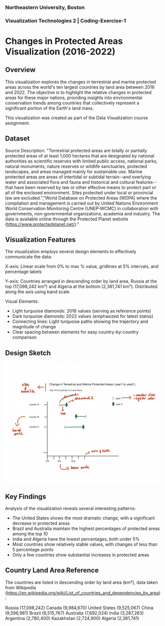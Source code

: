### Northeastern University, Boston 
### Visualization Technologies 2 | Coding-Exercise-1

# Changes in Protected Areas Visualization (2016-2022)
## Overview
This visualization explores the changes in terrestrial and marine protected areas across the world's ten largest countries by land area between 2016 and 2022. The objective is to highlight the relative changes in protected areas for these major nations, providing insights into environmental conservation trends among countries that collectively represent a significant portion of the Earth's land mass. 

This visualization was created as part of the Data Visualization course assignment.

## Dataset
Source Description: "Terrestrial protected areas are totally or partially protected areas of at least 1,000 hectares that are designated by national authorities as scientific reserves with limited public access, national parks, natural monuments, nature reserves or wildlife sanctuaries, protected landscapes, and areas managed mainly for sustainable use. Marine protected areas are areas of intertidal or subtidal terrain--and overlying water and associated flora and fauna and historical and cultural features--that have been reserved by law or other effective means to protect part or all of the enclosed environment. Sites protected under local or provincial law are excluded.","World Database on Protected Areas (WDPA) where the compilation and management is carried out by United Nations Environment World Conservation Monitoring Centre (UNEP-WCMC) in collaboration with governments, non-governmental organizations, academia and industry. The data is available online through the Protected Planet website (https://www.protectedplanet.net/)."


## Visualization Features
The visualization employs several design elements to effectively communicate the data:

X-axis: 
Linear scale from 0% to max % value, gridlines at 5% intervals, and percentage labels

Y-axis: 
Countries arranged in descending order by land area, Russia at the top (17,098,242 km²) and Algeria at the bottom (2,381,741 km²). Distributed along the axis using band scale.

Visual Elements:
- Light turquoise diamonds: 2016 values (serving as reference points)
- Dark turquoise diamonds: 2022 values (emphasized for latest status)
- Connecting lines: Light turquoise paths showing the trajectory and magnitude of change
- Clear spacing between elements for easy country-by-country comparison

## Design Sketch
![alt text](sketch.png)

## Key Findings
Analysis of the visualization reveals several interesting patterns:

- The United States shows the most dramatic change, with a significant decrease in protected areas
- Brazil and Australia maintain the highest percentages of protected areas among the top 10
- India and Algeria have the lowest percentages, both under 5%
- Most countries show relatively stable values, with changes of less than 5 percentage points
- Only a few countries show substantial increases in protected areas

## Country Land Area Reference
The countries are listed in descending order by land area (km²), data taken from Wikipedia (https://en.wikipedia.org/wiki/List_of_countries_and_dependencies_by_area):

Russia (17,098,242)
Canada (9,984,670)
United States (9,525,067)
China (9,596,961)
Brazil (8,515,767)
Australia (7,692,024)
India (3,287,263)
Argentina (2,780,400)
Kazakhstan (2,724,900)
Algeria (2,381,741)




